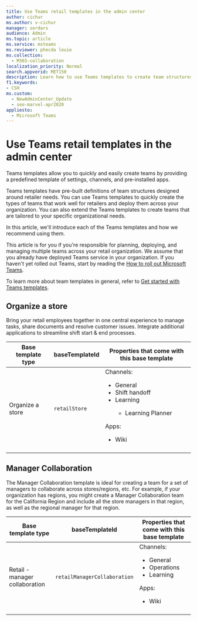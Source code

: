 ```yaml
---
title: Use Teams retail templates in the admin center
author: cichur
ms.author: v-cichur
manager: serdars
audience: Admin
ms.topic: article
ms.service: msteams
ms.reviewer: phecda louie
ms.collection: 
  - M365-collaboration
localization_priority: Normal
search.appverid: MET150
description: Learn how to use Teams templates to create team structures designed for retailer needs by providing predefined settings, channels, and pre-installed apps using the admin center.
f1.keywords:
- CSH
ms.custom: 
  - NewAdminCenter_Update
  - seo-marvel-apr2020
appliesto: 
  - Microsoft Teams
---
```


# Use Teams retail templates in the admin center

Teams templates allow you to quickly and easily create teams by providing a predefined template of settings, channels, and pre-installed apps.

Teams templates have pre-built definitions of team structures designed around retailer needs. You can use Teams templates to quickly create the types of teams that work well for retailers and deploy them across your organization. You can also extend the Teams templates to create teams that are tailored to your specific organizational needs.

In this article, we'll introduce each of the Teams templates and how we recommend using them.

This article is for you if you're responsible for planning, deploying, and managing multiple teams across your retail organization. We assume that you already have deployed Teams service in your organization. If you haven't yet rolled out Teams, start by reading the [How to roll out Microsoft Teams](How-to-roll-out-teams.md).

To learn more about team templates in general, refer to [Get started with Teams templates](get-started-with-teams-templates-in-the-admin-console.md).

## Organize a store

Bring your retail employees together in one central experience to manage tasks, share documents and resolve customer issues. Integrate additional applications to streamline shift start & end processes.

| Base template type |baseTemplateId | Properties that come with this base template |
| ------------------|-- |----------------------------------------------------- |
|Organize a store| `retailStore`|Channels: <ul><li>General<li>Shift handoff</li><li>Learning</li><ul><li>Learning Planner</li></ul></ul> Apps: <ul><li>Wiki</li></ul>|
||||

## Manager Collaboration

The Manager Collaboration template is ideal for creating a team for a set of managers to collaborate across stores/regions, etc. For example, if your organization has regions, you might create a Manager Collaboration team for the California Region and include all the store managers in that region, as well as the regional manager for that region.

| Base template type| baseTemplateId | Properties that come with this base template |
| ------------------|- |----------------------------------------------------- |
|Retail - manager collaboration|`retailManagerCollaboration` |Channels: <ul><li>General<li>Operations</li><li>Learning</li></ul> Apps: <ul><li>Wiki</li></ul>|
||||
